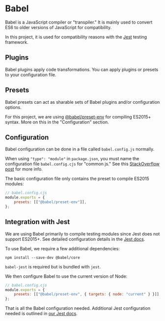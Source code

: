 # Babel

Babel is a JavaScript compiler or "transpiler." It is mainly used to convert
ES6 to older versions of JavaScript for compatibility.

In this project, it is used for compatibility reasons with the [Jest](https://jestjs.io/) testing framework.

## Plugins

Babel plugins apply code transformations. You can apply plugins or presets to your configuration file.

## Presets

Babel presets can act as sharable sets of Babel plugins and/or configuration options.

For this project, we are using [@babel/preset-env](https://babeljs.io/docs/en/babel-preset-env) for compiling ES2015+ syntax. More on this in the "Configuration" section.

## Configuration

Babel configuration can be done in a file called `babel.config.js` normally.

When using `"type": "module"` in `package.json`, you must name the configuration file `babel.config.cjs` for "common js." See this [StackOverflow post](https://stackoverflow.com/questions/61146112/error-while-loading-config-you-appear-to-be-using-a-native-ecmascript-module-c) for more info.

The basic configuration file only contains the preset to compile ES2015 modules:

```js
// babel.config.cjs
module.exports = {
    presets: [["@babel/preset-env"]],
};
```

## Integration with Jest

We are using Babel primarily to compile testing modules since Jest does not support ES2015+. See detailed configuration details in the [Jest docs](https://jestjs.io/docs/getting-started#using-babel).

To use Babel, we require a few additional dependencies:

```cli
npm install --save-dev @babel/core
```

`babel-jest` is required but is bundled with `jest`.

We then configure Babel to use the current version of Node:

```js
// babel.config.cjs
module.exports = {
    presets: [["@babel/preset-env", { targets: { node: "current" } }]],
};
```

That is all the Babel configuration needed. Additional Jest configuration needed is outlined in [our Jest docs](./jest-testing.md).
